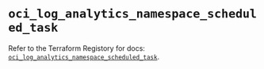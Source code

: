 # `oci_log_analytics_namespace_scheduled_task`

Refer to the Terraform Registory for docs: [`oci_log_analytics_namespace_scheduled_task`](https://registry.terraform.io/providers/oracle/oci/6.18.0/docs/resources/log_analytics_namespace_scheduled_task).
